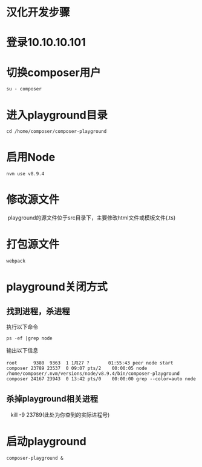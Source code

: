 # 汉化开发步骤

# 登录10.10.10.101
# 切换composer用户
    su - composer
# 进入playground目录
    cd /home/composer/composer-playground
# 启用Node
    nvm use v8.9.4
# 修改源文件
  playground的源文件位于src目录下，主要修改html文件或模板文件(.ts)
# 打包源文件
    webpack
# playground关闭方式
## 找到进程，杀进程  
执行以下命令  

    ps -ef |grep node  
    
输出以下信息  

    root      9380  9363  1 1月27 ?       01:55:43 peer node start  
    composer 23789 23537  0 09:07 pts/2    00:00:05 node /home/composer/.nvm/versions/node/v8.9.4/bin/composer-playground  
    composer 24167 23943  0 13:42 pts/0    00:00:00 grep --color=auto node  
    
## 杀掉playground相关进程  

    kill -9 23789(此处为你查到的实际进程号)  
    
# 启动playground 

    composer-playground &
    
    
